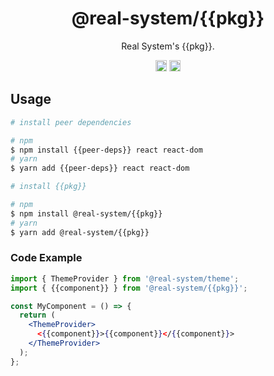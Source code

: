 <h1 align="center">@real-system/{{pkg}}</h1>
<p align="center">Real System's {{pkg}}.</p>
<p align="center">
<a href="https://www.npmjs.com/package/@real-system/button"><img src="https://badgen.net/npm/v/@real-system/button?label=&icon=npm&color=blue" alt="npm version" height="18"/></a>
<a href="https://www.npmjs.com/package/@real-system/button"><img src="https://badgen.net/bundlephobia/min/@real-system/button" alt="minified size" height="18"/></a>
</p>

## Usage

```bash
# install peer dependencies

# npm
$ npm install {{peer-deps}} react react-dom
# yarn
$ yarn add {{peer-deps}} react react-dom

# install {{pkg}}

# npm
$ npm install @real-system/{{pkg}}
# yarn
$ yarn add @real-system/{{pkg}}
```

### Code Example

```jsx
import { ThemeProvider } from '@real-system/theme';
import { {{component}} } from '@real-system/{{pkg}}';

const MyComponent = () => {
  return (
    <ThemeProvider>
      <{{component}}>{{component}}</{{component}}>
    </ThemeProvider>
  );
};

```
